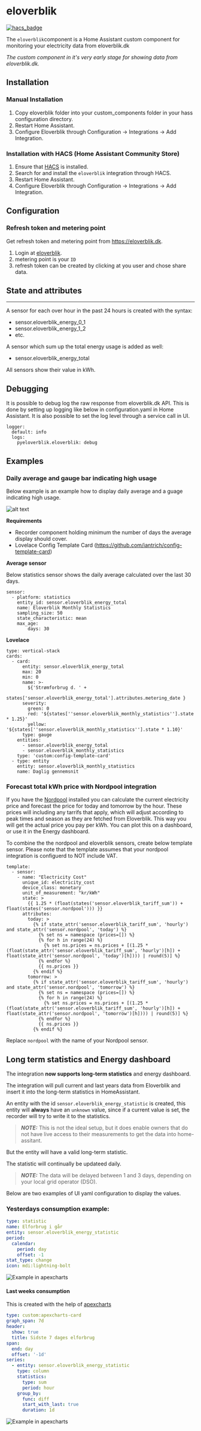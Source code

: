 # eloverblik

[![hacs_badge](https://img.shields.io/badge/HACS-Default-orange.svg)](https://github.com/hacs/integration)

The `eloverblik`component is a Home Assistant custom component for monitoring your electricity data from eloverblik.dk

*The custom component in it's very early stage for showing data from eloverblik.dk.*

## Installation

### Manual Installation

  1. Copy eloverblik folder into your custom_components folder in your hass configuration directory.
  2. Restart Home Assistant.
  3. Configure Eloverblik through Configuration -> Integrations -> Add Integration.

### Installation with HACS (Home Assistant Community Store)

  1. Ensure that [HACS](https://hacs.xyz/) is installed.
  2. Search for and install the `eloverblik` integration through HACS.
  3. Restart Home Assistant. 
  4. Configure Eloverblik through Configuration -> Integrations -> Add Integration.


## Configuration

### Refresh token and metering point

Get refresh token and metering point from https://eloverblik.dk.

  1. Login at [eloverblik](https://eloverblik.dk).
  2. metering point is your `ID`
  3. refresh token can be created by clicking at you user and chose share data.

## State and attributes
---
A sensor for each over hour in the past 24 hours is created with the syntax:
 * sensor.eloverblik_energy_0_1
 * sensor.eloverblik_energy_1_2
 * etc.

A sensor which sum up the total energy usage is added as well:
 * sensor.eloverblik_energy_total

All sensors show their value in kWh.

## Debugging
It is possible to debug log the raw response from eloverblik.dk API. This is done by setting up logging like below in configuration.yaml in Home Assistant. It is also possible to set the log level through a service call in UI.  
```
logger: 
  default: info
  logs: 
    pyeloverblik.eloverblik: debug
```

## Examples

### Daily average and gauge bar indicating high usage
Below example is an example how to display daily average and a guage indicating high usage. 

![alt text](images/example1.png "Gauge Example")


**Requirements**

* Recorder component holding minimum the number of days the average display should cover.
* Lovelace Config Template Card (https://github.com/iantrich/config-template-card)

**Average sensor**

Below statistics sensor shows the daily average calculated over the last 30 days. 
```
sensor:
  - platform: statistics
    entity_id: sensor.eloverblik_energy_total
    name: Eloverblik Monthly Statistics
    sampling_size: 50
    state_characteristic: mean
    max_age:
        days: 30

```

**Lovelace**

```
type: vertical-stack
cards:
  - card:
      entity: sensor.eloverblik_energy_total
      max: 20
      min: 0
      name: >-
        ${'Strømforbrug d. ' +
        states['sensor.eloverblik_energy_total'].attributes.metering_date }
      severity:
        green: 0
        red: '${states[''sensor.eloverblik_monthly_statistics''].state * 1.25}'
        yellow: '${states[''sensor.eloverblik_monthly_statistics''].state * 1.10}'
      type: gauge
    entities:
      - sensor.eloverblik_energy_total
      - sensor.eloverblik_monthly_statistics
    type: 'custom:config-template-card'
  - type: entity
    entity: sensor.eloverblik_monthly_statistics
    name: Daglig gennemsnit

```

### Forecast total kWh price with Nordpool integration

If you have the [Nordpool](https://github.com/custom-components/nordpool) installed you can calculate the current electricity price and forecast the price for today and tomorrow by the hour. These prices will including any tarrifs that apply, which will adjust according to peak times and season as they are fetched from Eloverblik. This way you will get the actual price you pay per kWh. You can plot this on a dashboard, or use it in the Energy dashboard.

To combine the the nordpool and eloverblik sensors, create below template sensor. Please note that the template assumes that your nordpool integration is configuerd to NOT include VAT.

```
template:
  - sensor:
    - name: "Electricity Cost"
      unique_id: electricity_cost
      device_class: monetary
      unit_of_measurement: "kr/kWh"
      state: >
        {{ 1.25 * (float(states('sensor.eloverblik_tariff_sum')) + float(states('sensor.nordpool'))) }}
      attributes:
        today: >
          {% if state_attr('sensor.eloverblik_tariff_sum', 'hourly') and state_attr('sensor.nordpool', 'today') %}
            {% set ns = namespace (prices=[]) %}
            {% for h in range(24) %}
              {% set ns.prices = ns.prices + [(1.25 * (float(state_attr('sensor.eloverblik_tariff_sum', 'hourly')[h]) + float(state_attr('sensor.nordpool', 'today')[h]))) | round(5)] %}
            {% endfor %}
            {{ ns.prices }}
          {% endif %}
        tomorrow: >
          {% if state_attr('sensor.eloverblik_tariff_sum', 'hourly') and state_attr('sensor.nordpool', 'tomorrow') %}
            {% set ns = namespace (prices=[]) %}
            {% for h in range(24) %}
              {% set ns.prices = ns.prices + [(1.25 * (float(state_attr('sensor.eloverblik_tariff_sum', 'hourly')[h]) + float(state_attr('sensor.nordpool', 'tomorrow')[h]))) | round(5)] %}
            {% endfor %}
            {{ ns.prices }}
          {% endif %}
```

Replace `nordpool` with the name of your Nordpool sensor.


## Long term statistics and Energy dashboard

The integration **now supports long-term statistics** and energy dashboard.

The integration will pull current and last years data from Eloverblik and insert 
it into the long-term statistics in HomeAssistant.

An entity with the id `sensor.eloverblik_energy_statistic` is created, 
this entity will **always** have an `unknown` value, since if a current value is set, 
the recorder will try to write it to the statistics. 

> **_NOTE:_**  This is not the ideal setup, but it does enable owners that do not have live access to their measurements to get the data into home-assitant.

But the entity will have a valid long-term statistic.

The statistic will continually be updateed daily.

> **_NOTE:_**  The data will be delayed between 1 and 3 days, depending on your local grid operator (DSO).

Below are two examples of UI yaml configuration to display the values.

### Yesterdays consumption example:

```yaml
type: statistic
name: Elforbrug i går
entity: sensor.eloverblik_energy_statistic
period:
  calendar:
    period: day
    offset: -1
stat_type: change
icon: mdi:lightning-bolt
```
![Example in apexcharts](images/usage-example.png)

#### Last weeks consumption 
This is created with the help of [apexcharts](https://github.com/RomRider/apexcharts-card)
```yaml
type: custom:apexcharts-card
graph_span: 7d
header:
  show: true
  title: Sidste 7 dages elforbrug
span:
  end: day
  offset: '-1d'
series:
  - entity: sensor.eloverblik_energy_statistic
    type: column
    statistics:
      type: sum
      period: hour
    group_by:
      func: diff
      start_with_last: true
      duration: 1d
```
![Example in apexcharts](images/apex-example.png)

